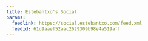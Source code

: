 ```yaml
---
title: Estebantxo's Social
params:
  feedlink: https://social.estebantxo.com/feed.xml
  feedid: 61d9aaef52aac2629309b98e4a519aff
---
```

